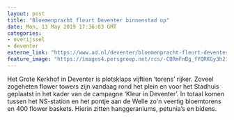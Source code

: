 ```yaml
---
layout: post
title: "Bloemenpracht fleurt Deventer binnenstad op"
date: Mon, 13 May 2019 17:36:03 GMT
categories: 
- overijssel 
- deventer 
externe_link: "https://www.ad.nl/deventer/bloemenpracht-fleurt-deventer-binnenstad-op~a4f16b1e/"
feature_image: "https://images4.persgroep.net/rcs/-CQRmFnBg_fYQRKGy3h2ily77L8/diocontent/148243206/_fitwidth/400/?appId=21791a8992982cd8da851550a453bd7f&quality=0.7"
---
```


Het Grote Kerkhof in Deventer is plotsklaps vijftien ‘torens’ rijker. Zoveel zogeheten flower towers zijn vandaag rond het plein en voor het Stadhuis geplaatst in het kader van de campagne ‘Kleur in Deventer’. In totaal komen tussen het NS-station en het pontje aan de Welle zo'n veertig bloemtorens en 400 flower baskets.  Hierin zitten hanggeraniums, petunia’s en bidens.
